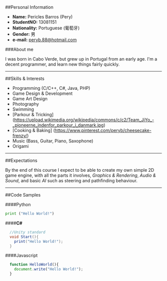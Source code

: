 ##Personal Information

* __Name:__ Pericles Barros (Pery)
* __StudentNO:__ 13081151
* __Nationality:__ Portuguese (葡萄牙)
* __Gender:__ 男
* __e-mail:__ peryb.88@hotmail.com

###About me

I was born in Cabo Verde, but grew up in Portugal from an early age.
I'm a decent programmer, and learn new things fairly quickly. 

---
##Skills & Interests

* Programming (C/C++, C#, Java, PHP)
* Game Design & Development
* Game Art Design
* Photography
* Swimming
* [Parkour & Tricking] (https://upload.wikimedia.org/wikipedia/commons/c/c2/Team_JiYo_-_pioneerne_indenfor_parkour_i_danmark.jpg)
* [Cooking & Baking] (https://www.pinterest.com/peryb/cheesecake-frenzy/)
* Music (Bass, Guitar, Piano, Saxophone)
* Origami

---
##Expectations

By the end of this course I expect to be able to create my own simple 2D game engine, with all the parts it involves, _Graphics & Rendering_,
_Audio & Sound_, and basic _AI_ such as steering and pathfinding behaviour.

---
##Code Samples

####Python
```python
print ("Hello World!")
```
####__C#__
```c#
  //Unity standard
  void Start(){
    print("Hello World!");
  }
```

####Javascript
```javascript
  function HelloWorld(){
    document.write("Hello World!");
  }
```

